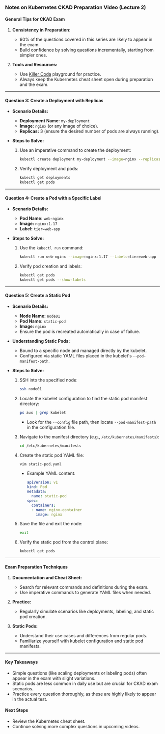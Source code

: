 ### Notes on Kubernetes CKAD Preparation Video (Lecture 2)

#### General Tips for CKAD Exam
1. **Consistency in Preparation:**
   - 90% of the questions covered in this series are likely to appear in the exam.
   - Build confidence by solving questions incrementally, starting from simpler ones.

2. **Tools and Resources:**
   - Use [Killer Coda](https://killercoda.com) playground for practice.
   - Always keep the Kubernetes cheat sheet open during preparation and the exam.

---

#### Question 3: Create a Deployment with Replicas
- **Scenario Details:**
  - **Deployment Name:** `my-deployment`
  - **Image:** `nginx` (or any image of choice).
  - **Replicas:** 3 (ensure the desired number of pods are always running).

- **Steps to Solve:**
  1. Use an imperative command to create the deployment:
     ```bash
     kubectl create deployment my-deployment --image=nginx --replicas=3
     ```
  2. Verify deployment and pods:
     ```bash
     kubectl get deployments
     kubectl get pods
     ```

---

#### Question 4: Create a Pod with a Specific Label
- **Scenario Details:**
  - **Pod Name:** `web-nginx`
  - **Image:** `nginx:1.17`
  - **Label:** `tier=web-app`

- **Steps to Solve:**
  1. Use the `kubectl run` command:
     ```bash
     kubectl run web-nginx --image=nginx:1.17 --labels=tier=web-app
     ```
  2. Verify pod creation and labels:
     ```bash
     kubectl get pods
     kubectl get pods --show-labels
     ```

---

#### Question 5: Create a Static Pod
- **Scenario Details:**
  - **Node Name:** `node01`
  - **Pod Name:** `static-pod`
  - **Image:** `nginx`
  - Ensure the pod is recreated automatically in case of failure.

- **Understanding Static Pods:**
  - Bound to a specific node and managed directly by the kubelet.
  - Configured via static YAML files placed in the kubelet's `--pod-manifest-path`.

- **Steps to Solve:**
  1. SSH into the specified node:
     ```bash
     ssh node01
     ```
  2. Locate the kubelet configuration to find the static pod manifest directory:
     ```bash
     ps aux | grep kubelet
     ```
     - Look for the `--config` file path, then locate `--pod-manifest-path` in the configuration file.

  3. Navigate to the manifest directory (e.g., `/etc/kubernetes/manifests`):
     ```bash
     cd /etc/kubernetes/manifests
     ```
  4. Create the static pod YAML file:
     ```bash
     vim static-pod.yaml
     ```
     - Example YAML content:
       ```yaml
       apiVersion: v1
       kind: Pod
       metadata:
         name: static-pod
       spec:
         containers:
         - name: nginx-container
           image: nginx
       ```
  5. Save the file and exit the node:
     ```bash
     exit
     ```
  6. Verify the static pod from the control plane:
     ```bash
     kubectl get pods
     ```

---

#### Exam Preparation Techniques
1. **Documentation and Cheat Sheet:**
   - Search for relevant commands and definitions during the exam.
   - Use imperative commands to generate YAML files when needed.

2. **Practice:**
   - Regularly simulate scenarios like deployments, labeling, and static pod creation.

3. **Static Pods:**
   - Understand their use cases and differences from regular pods.
   - Familiarize yourself with kubelet configuration and static pod manifests.

---

#### Key Takeaways
- Simple questions (like scaling deployments or labeling pods) often appear in the exam with slight variations.
- Static pods are less common in daily use but are crucial for CKAD exam scenarios.
- Practice every question thoroughly, as these are highly likely to appear in the actual test.

#### Next Steps
- Review the Kubernetes cheat sheet.
- Continue solving more complex questions in upcoming videos.
